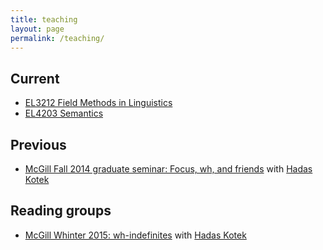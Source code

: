 ```yaml
---
title: teaching
layout: page
permalink: /teaching/
---
```


## Current

* [EL3212 Field Methods in Linguistics](/nus/field2016/)
* [EL4203 Semantics](/nus/sem2016/)

## Previous

* [McGill Fall 2014 graduate seminar: Focus, wh, and friends](/mcgill/focus-wh/) with [Hadas Kotek](http://hkotek.com)

## Reading groups

* [McGill Whinter 2015: wh-indefinites](/mcgill/wh-indefs/) with [Hadas Kotek](http://hkotek.com)